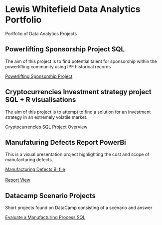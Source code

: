 # Lewis Whitefield Data Analytics Portfolio
Portfolio of Data Analytics Projects

## Powerlifting Sponsorship Project SQL
The aim of this project is to find potential talent for sponsorship within the powerlifting community using IPF historical records<br>

[Powerlifting Sponsorship Project](https://github.com/LWhiteF/LewisPortfolio/blob/062611bc34b617949a1890b1cc089baa78b9274e/Powerlifting%20Sponsorships/Overview.md)

## Cryptocurrencies Investment strategy project SQL + R visualisations
The aim of this project is to attempt to find a solution for an investment strategy in an extremely volatile market.<br>

[Cryptocurrencies SQL Project Overview](https://github.com/LWhiteF/LewisPortfolio/blob/18aeff4c1fec31bbf82a75f89a2ba09acdefa4b5/Crypto%20project/Overview.md)

## Manufaturing Defects Report PowerBi
This is a visual presentation project highlighting the cost and scope of manufacturing defects.<br>

[Manufacturing Defects BI file](https://github.com/LWhiteF/LewisPortfolio/blob/9883c8ee522b50cecec560b95856f7de4d19c87b/Manufacturing%20Project/defects.pbix)<br>
<br>
[Report View](https://github.com/LWhiteF/LewisPortfolio/blob/142f7670fc730d284e2fe4eff929a179e17ec663/Manufacturing%20Project/Report%20Overview.md)

## Datacamp Scenario Projects
Short projects found on DataCamp consisting of a scenario and answer<br>

[Evaluate a Manufacturing Process SQL](https://github.com/LWhiteF/LewisPortfolio/blob/6c54ba9ff222d4581fe13ed19454e071f709ccc5/EvaluateManufacturingSQL/overview.md)

